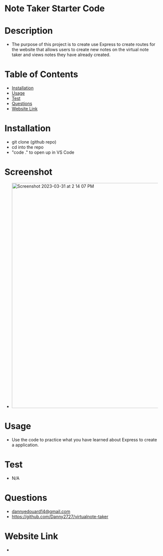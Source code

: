 # Note Taker Starter Code

 # Description
 - The purpose of this project is to create use Express to create routes for the website that allows users to create new notes on the virtual note taker and views notes they have already created. 

# Table of Contents 
- [Installation](#installation)
- [Usage](#usage)
- [Test](#test)
- [Questions](#questions)
- [Website Link](#website-link)


# Installation
 - git clone (github repo)
 - cd into the repo
 - "code ." to open up in VS Code

 # Screenshot
 - <img width="738" alt="Screenshot 2023-03-31 at 2 14 07 PM" src="https://user-images.githubusercontent.com/113525669/229198315-d4084d35-d76a-4bc0-836a-f9615be89ad7.png">

# Usage
 - Use the code to practice what you have learned about Express to create a application.
 

# Test 
- N/A


# Questions
- dannyedouard14@gmail.com
- https://github.com/Danny2727/virtualnote-taker

# Website Link 
-